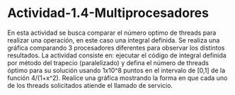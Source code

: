 # Actividad-1.4-Multiprocesadores
En esta actividad se busca comparar el número optimo de threads para realizar una operación, en este caso una integral definida. Se realiza una gráfica comparando 3 procesadores diferentes para observar los distintos resultados.
La actividad consiste en: ejecutar el código de integral definida por método del trapecio (paralelizado) y defina el número de threads óptimo para su solución usando 1x10^8 puntos en el intervalo de [0,1] de la función 4/(1+x^2). Realice una gráfica mostrando la forma en que cada uno de los threads solicitados atiende el llamado de servicio.
